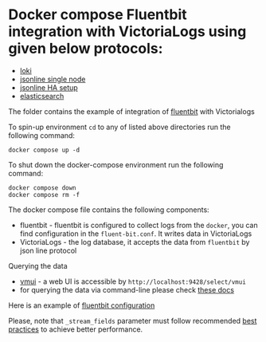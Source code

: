 # Docker compose Fluentbit integration with VictoriaLogs using given below protocols:

* [loki](./loki)
* [jsonline single node](./jsonline)
* [jsonline HA setup](./ha-jsonline)
* [elasticsearch](./elasticsearch)

The folder contains the example of integration of [fluentbit](https://docs.fluentbit.io/manual) with Victorialogs

To spin-up environment `cd` to any of listed above directories run the following command:
```
docker compose up -d 
```

To shut down the docker-compose environment run the following command:
```
docker compose down
docker compose rm -f
```

The docker compose file contains the following components:

* fluentbit - fluentbit is configured to collect logs from the `docker`, you can find configuration in the `fluent-bit.conf`. It writes data in VictoriaLogs
* VictoriaLogs - the log database, it accepts the data from `fluentbit` by json line protocol

Querying the data

* [vmui](https://docs.victoriametrics.com/victorialogs/querying/#vmui) - a web UI is accessible by `http://localhost:9428/select/vmui`
* for querying the data via command-line please check [these docs](https://docs.victoriametrics.com/victorialogs/querying/#command-line)

Here is an example of [fluentbit configuration](https://github.com/VictoriaMetrics/VictoriaMetrics/blob/da6889f89bd298683cd25b71a3f851930c8fe39f/deployment/docker/victorialogs/fluentbit/loki/fluent-bit.conf)

Please, note that `_stream_fields` parameter must follow recommended [best practices](https://docs.victoriametrics.com/victorialogs/keyconcepts/#stream-fields) to achieve better performance.
